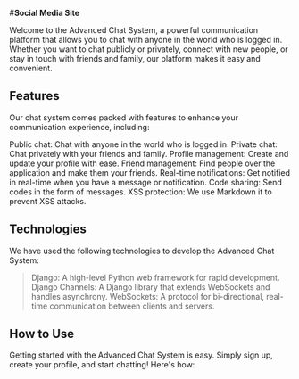 #**Social Media Site**

Welcome to the Advanced Chat System, a powerful communication platform that allows you to chat with anyone in the world who is logged in. Whether you want to chat publicly or privately, connect with new people, or stay in touch with friends and family, our platform makes it easy and convenient.

## Features

Our chat system comes packed with features to enhance your communication experience, including:

Public chat: Chat with anyone in the world who is logged in.
Private chat: Chat privately with your friends and family.
Profile management: Create and update your profile with ease.
Friend management: Find people over the application and make them your friends.
Real-time notifications: Get notified in real-time when you have a message or notification.
Code sharing: Send codes in the form of messages.
XSS protection: We use Markdown it to prevent XSS attacks.
## Technologies

We have used the following technologies to develop the Advanced Chat System:

  > Django: A high-level Python web framework for rapid development.
  > Django Channels: A Django library that extends WebSockets and handles asynchrony.
  > WebSockets: A protocol for bi-directional, real-time communication between clients and servers.
  ## How to Use

Getting started with the Advanced Chat System is easy. Simply sign up, create your profile, and start chatting! Here's how:

